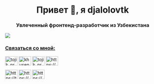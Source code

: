 <h1 align="center">Привет 👋, я djalolovtk</h1>
<h3 align="center">Увлеченный фронтенд-разработчик из Узбекистана</h3>

<p align="left"> <a href="https://github.com/ryo-ma/github-profile-trophy"><img src="https://github-profile-trophy.vercel.app/?username=djalolovtk"</a> </p>

<h3 align="left">Связаться со мной:</h3>
<p align="left">
<a href="https://twitter.com/tojik_proof_93" target="blank"><img align="center" src="https://raw.githubusercontent.com/rahuldkjain/github-profile-readme-generator/master/src/images/icons/Social/twitter.svg" alt="tojik_proof_93" height="30" width="40" /></a>
<a href="https://fb.com/khusen.dzhalolov" target="blank"><img align="center" src="https://raw.githubusercontent.com/rahuldkjain/github-profile-readme-generator/master/src/images/icons/Social/facebook.svg" alt="khusen.dzhalolov" height="30" width="40" /></a>
<a href="https://instagram.com/tojik_proof_93" target="blank"><img align="center" src="https://raw.githubusercontent.com/rahuldkjain/github-profile-readme-generator/master/src/images/icons/Social/instagram.svg" alt="tojik_proof_93" height="30" width="40" /></a>
<a href="https://www.youtube.com/@saveeditoronlinecom" target="blank"><img align="center" src="https://raw.githubusercontent.com/rahuldkjain/github-profile-readme-generator/master/src/images/icons/Social/youtube.svg" alt="https://youtube.com/@saveeditoronlinecom?si=gka6-sqz19yw6kvc" height="30" width="40" /></a>
</p>
<a href="https://www.twitch.tv/tojik_proof_93" target="blank"><img align="center" src="https://raw.githubusercontent.com/rahuldkjain/github-profile-readme-generator/master/src/images/icons/Social/twitch.svg" alt="https://twitch.tv/tojik_proof_93" height="30" width="40" /></a>
</a>
<a href="https://vk.com/tojik_proof_93" target="blank"><img align="center" src="https://raw.githubusercontent.com/rahuldkjain/github-profile-readme-generator/master/src/images/icons/Social/vk.svg" alt="https://vk.com/tojik_proof_93" height="30" width="40" /></a>
</a>
</a>
<a href="https://appteka.store/profile/480043" target="blank"><img align="center" src="https://i.imgur.com/2FPq9ua.png" alt="https://appteka.store/profile/480043" height="30" width="40" /></a>
</p>
